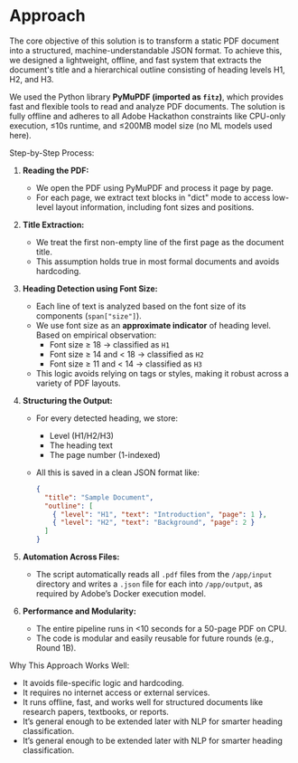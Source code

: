 # Approach

The core objective of this solution is to transform a static PDF document into a structured, machine-understandable JSON format. To achieve this, we designed a lightweight, offline, and fast system that extracts the document's title and a hierarchical outline consisting of heading levels H1, H2, and H3.

We used the Python library **PyMuPDF (imported as `fitz`)**, which provides fast and flexible tools to read and analyze PDF documents. The solution is fully offline and adheres to all Adobe Hackathon constraints like CPU-only execution, ≤10s runtime, and ≤200MB model size (no ML models used here).

Step-by-Step Process:

1. **Reading the PDF:**
   - We open the PDF using PyMuPDF and process it page by page.
   - For each page, we extract text blocks in "dict" mode to access low-level layout information, including font sizes and positions.

2. **Title Extraction:**
   - We treat the first non-empty line of the first page as the document title.
   - This assumption holds true in most formal documents and avoids hardcoding.

3. **Heading Detection using Font Size:**
   - Each line of text is analyzed based on the font size of its components (`span["size"]`).
   - We use font size as an **approximate indicator** of heading level. Based on empirical observation:
     - Font size ≥ 18 → classified as `H1`
     - Font size ≥ 14 and < 18 → classified as `H2`
     - Font size ≥ 11 and < 14 → classified as `H3`
   - This logic avoids relying on tags or styles, making it robust across a variety of PDF layouts.

4. **Structuring the Output:**
   - For every detected heading, we store:
     - Level (H1/H2/H3)
     - The heading text
     - The page number (1-indexed)
   - All this is saved in a clean JSON format like:

     ```json
     {
       "title": "Sample Document",
       "outline": [
         { "level": "H1", "text": "Introduction", "page": 1 },
         { "level": "H2", "text": "Background", "page": 2 }
       ]
     }
     ```

5. **Automation Across Files:**
   - The script automatically reads all `.pdf` files from the `/app/input` directory and writes a `.json` file for each into `/app/output`, as required by Adobe’s Docker execution model.

6. **Performance and Modularity:**
   - The entire pipeline runs in <10 seconds for a 50-page PDF on CPU.
   - The code is modular and easily reusable for future rounds (e.g., Round 1B).

 Why This Approach Works Well:

- It avoids file-specific logic and hardcoding.
- It requires no internet access or external services.
- It runs offline, fast, and works well for structured documents like research papers, textbooks, or reports.
- It’s general enough to be extended later with NLP for smarter heading classification.
- It’s general enough to be extended later with NLP for smarter heading classification.
